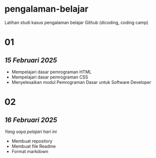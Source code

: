 # pengalaman-belajar
Latihan studi kasus pengalaman belajar Github (dicoding, coding camp)

# 01
## *15 Februari 2025*
- Mempelajari dasar pemrograman HTML
- Mempelajari dasar pemrograman CSS
- Menyelesaikan modul Pemrograman Dasar untuk Software Developer

# 02
## *16 Februari 2025*
*Yang saya pelajari hari ini*
- Membuat repository
- Membuat file Readme
- Format markdown
